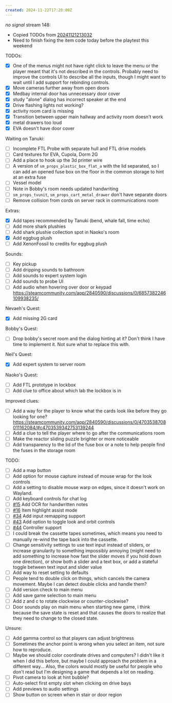 ```yaml
---
created: 2024-11-22T17:20:00Z
---
```


_no signal_ stream 148:
- Copied TODOs from [20241121213032](20241121213032.md)
- Need to finish fixing the item code today before the playtest this weekend

TODOs:
- [x] One of the menus might not have right click to leave the menu or the player meant that it's not described in the controls. Probably need to improve the controls UI to describe all the inputs, though I might want to wait until I add support for rebinding controls.
- [x] Move cameras further away from open doors
- [x] Medbay internal door has unnecessary door cover
- [x] study "alone" dialog has incorrect speaker at the end
- [x] Drive flashing lights not working?
- [x] activity room card is missing
- [x] Transition between upper main hallway and activity room doesn't work
- [x] metal drawers too loud
- [x] EVA doesn't have door cover

Waiting on Tanuki:
- [ ] Incomplete FTL Probe with separate hull and FTL drive models
- [ ] Card textures for EVA, Cupola, Dorm 2G
- [ ] Add a place to hook up the 3d printer wire
- [ ] A version of `sm_props_plastic_box_flat_a` with the lid separated, so I can add an opened fuse box on the floor in the common storage to hint at an extra fuse
- [ ] Vessel model
- [ ] Note in Bobby's room needs updated handwriting
- [ ] `sm_props_tvunit`, `sm_props_cart_metal_drawer` don't have separate doors
- [ ] Remove collision from cords on server rack in communications room

Extras:
- [x] Add tapes recommended by Tanuki (bend, whale fall, time echo)
- [ ] Add more shark plushies
- [ ] Add shark plushie collection spot in Naoko's room
- [x] Add eggbug plush
- [ ] Add XenonFossil to credits for eggbug plush

Sounds:
- [ ] Key pickup
- [ ] Add dripping sounds to bathroom
- [ ] Add sounds to expert system login
- [ ] Add sounds to probe UI
- [ ] Add audio when hovering over door or keypad https://steamcommunity.com/app/2840590/discussions/0/6857382246109938235/

Nevaeh's Quest:
- [x] Add missing 2G card

Bobby's Quest:
- [ ] Drop bobby's secret room and the dialog hinting at it? Don't think I have time to implement it. Not sure what to replace this with.

Neil's Quest:
- [x] Add expert system to server room

Naoko's Quest:
- [ ] Add FTL prototype in lockbox
- [ ] Add clue to office about which lab the lockbox is in

Improved clues:
- [ ] Add a way for the player to know what the cards look like before they go looking for one? https://steamcommunity.com/app/2840590/discussions/0/4703538708011162084/#c4703539342753139244
- [ ] Add a clue to tell the player where to go after the communications room
- [ ] Make the reactor sliding puzzle brighter or more noticeable
- [ ] Add transparency to the lid of the fuse box or a note to help people find the fuses in the storage room

TODO:
- [ ] Add a map button
- [ ] Add option for mouse capture instead of mouse wrap for the look controls
- [ ] Add a setting to disable mouse warp on edges, since it doesn't work on Wayland.
- [ ] Add keyboard controls for chat log
- [ ] [#15](https://gitea.arcturuscollective.com/exodrifter/lost-contact/issues/15) Add OCR for handwritten notes
- [ ] [#16](https://gitea.arcturuscollective.com/exodrifter/lost-contact/issues/16) Item highlight assist mode
- [ ] [#34](https://gitea.arcturuscollective.com/exodrifter/lost-contact/issues/34) Add input remapping support
- [ ] [#43](https://gitea.arcturuscollective.com/exodrifter/lost-contact/issues/43) Add option to toggle look and orbit controls
- [ ] [#44](https://gitea.arcturuscollective.com/exodrifter/lost-contact/issues/44) Controller support
- [ ] I could break the cassette tapes sometimes, which means you need to manually re-wind the tape back into the cassette.
- [ ] Change sensitivity settings to use text input instead of sliders, or increase granularity to something impossibly annoying (might need to add something to increase how fast the slider moves if you hold down one direction), or show both a slider and a text box, or add a stateful toggle between text input and slider value
- [ ] Add way to reset setting to defaults
- [ ] People tend to double click on things, which cancels the camera movement. Maybe I can detect double clicks and handle them?
- [ ] Add version check to main menu
- [ ] Add save game selection to main menu
- [ ] Add z and c to rotate clockwise or counter-clockwise?
- [ ] Door sounds play on main menu when starting new game, i think because the save state is reset and that causes the doors to realize that they need to change to the closed state.

Unsure:
- [ ] Add gamma control so that players can adjust brightness
- [ ] Sometimes the anchor point is wrong when you select an item, not sure how to reproduce.
- [ ] Maybe we should color coordinate drives and computers? I didn't like it when I did this before, but maybe I could approach the problem in a different way... Also, the colors would mostly be useful for people who don't read but I'm designing a game that depends a lot on reading.
- [ ] Pivot camera to look at hint bubble?
- [ ] Auto-select first empty slot when clicking on drive bays
- [ ] Add previews to audio settings
- [ ] Show button on screen when in stair or door region
